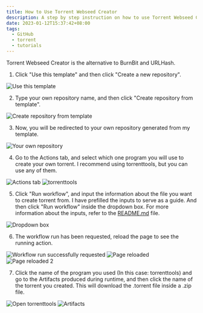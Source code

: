```yaml
---
title: How to Use Torrent Webseed Creator
description: A step by step instruction on how to use Torrent Webseed Creator on GitHub
date: 2023-01-12T15:37:42+08:00
tags:
  - GitHub
  - torrent
  - tutorials
---
```

Torrent Webseed Creator is the alternative to BurnBit and URLHash.

1. Click "Use this template" and then click "Create a new repository".

![Use this template](Use-this-template.png)

2. Type your own repository name, and then click "Create repository from template".

![Create repository from template](Create-repository-from-template.png)

3. Now, you will be redirected to your own repository generated from my template.

![Your own repository](Your-own-repository.png)

4. Go to the Actions tab, and select which one program you will use to create your own torrent. I recommend using torrenttools, but you can use any of them.

![Actions tab](Actions-tab.png) ![torrenttools](torrenttools.png)

5. Click "Run workflow", and input the information about the file you want to create torrent from. I have prefilled the inputs to serve as a guide. And then click "Run workflow" inside the dropdown box. For more information about the inputs, refer to the [README.md](https://github.com/AnimMouse/torrent-webseed-creator/blob/main/README.md#how-to-use) file.

![Dropdown box](Dropdown-box.png)

6. The workflow run has been requested, reload the page to see the running action.

![Workflow run successfully requested](Workflow-run-successfully-requested.png)
![Page reloaded](Page-reloaded.png) ![Page reloaded 2](Page-reloaded-2.png)

7. Click the name of the program you used (In this case: torrenttools) and go to the Artifacts produced during runtime, and then click the name of the torrent you created. This will download the .torrent file inside a .zip file.

![Open torrenttools](Open-torrenttools.png) ![Artifacts](Artifacts.png)